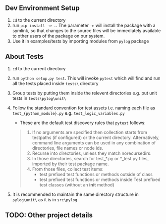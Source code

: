 ## Dev Environment Setup

1. `cd` to the current directory
2. run `pip install -e .`. The parameter `-e` will install the package with a symlink, so that changes to the source files will be immediately available to other users of the package on our system.
3. Use it in examples/tests by importing modules from `pylog` package

## About Tests

1. `cd` to the current directory
2. run `python setup.py test`. This will invoke `pytest` which will find and run all the tests placed inside `tests\` directory
3. Group tests by putting them inside the relevent directories e.g. put unit tests in `tests\pylog\unit\`
4. Follow the standard convention for test assets i.e. naming each file as `test_{python_module}.py` e.g. `test_logic_variables.py`
    * These are the default test discovery rules that `pytest` follows:
    > 1. If no arguments are specified then collection starts from testpaths (if configured) or the current directory. Alternatively, command line arguments can be used in any combination of directories, file names or node ids.
    > 2. Recurse into directories, unless they match norecursedirs.
    > 3. In those directories, search for test_*.py or *_test.py files, imported by their test package name.
    > 4. From those files, collect test items:
    >     * test prefixed test functions or methods outside of class
    >     * test prefixed test functions or methods inside Test prefixed test classes (without an __init__ method)
    
5. It is recommended to maintain the same directory structure in `pylog\unit\` as it is in `src\pylog`
## TODO: Other project details
